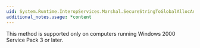```yaml
---
uid: System.Runtime.InteropServices.Marshal.SecureStringToGlobalAllocAnsi(System.Security.SecureString)
additional_notes.usage: *content
---
```


<p>This method is supported only on computers running Windows 2000 Service Pack 3 or later.</p>


